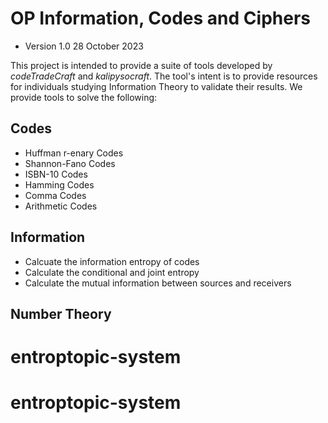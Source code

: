 # OP Information, Codes and Ciphers
- Version 1.0 28 October 2023

This project is intended to provide a suite of tools developed by _codeTradeCraft_ and _kalipysocraft_. 
The tool's intent is to provide resources for individuals studying Information Theory to validate their results.
We provide tools to solve the following:

## Codes
- Huffman r-enary Codes
- Shannon-Fano Codes
- ISBN-10 Codes
- Hamming Codes
- Comma Codes
- Arithmetic Codes
## Information
- Calcuate the information entropy of codes
- Calculate the conditional and joint entropy
- Calculate the mutual information between sources and receivers

## Number Theory



# entroptopic-system
# entroptopic-system
